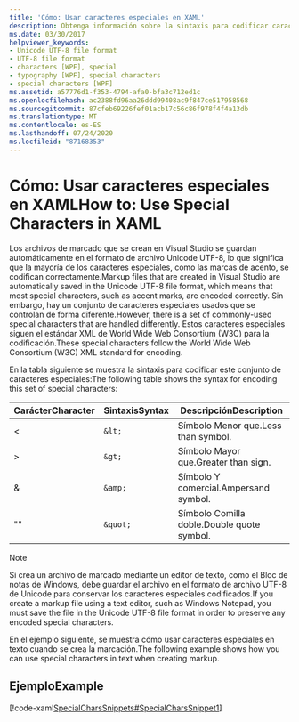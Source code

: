 ```yaml
---
title: 'Cómo: Usar caracteres especiales en XAML'
description: Obtenga información sobre la sintaxis para codificar caracteres especiales en el formato de archivo UTF-8 de Unicode en Visual Studio para su uso en archivos XAML en Windows Presentation Foundation.
ms.date: 03/30/2017
helpviewer_keywords:
- Unicode UTF-8 file format
- UTF-8 file format
- characters [WPF], special
- typography [WPF], special characters
- special characters [WPF]
ms.assetid: a57776d1-f353-4794-afa0-bfa3c712ed1c
ms.openlocfilehash: ac2388fd96aa26ddd99408ac9f847ce517958568
ms.sourcegitcommit: 87cfeb69226fef01acb17c56c86f978f4f4a13db
ms.translationtype: MT
ms.contentlocale: es-ES
ms.lasthandoff: 07/24/2020
ms.locfileid: "87168353"
---
```

# <a name="how-to-use-special-characters-in-xaml"></a><span data-ttu-id="ced78-103">Cómo: Usar caracteres especiales en XAML</span><span class="sxs-lookup"><span data-stu-id="ced78-103">How to: Use Special Characters in XAML</span></span>
<span data-ttu-id="ced78-104">Los archivos de marcado que se crean en Visual Studio se guardan automáticamente en el formato de archivo Unicode UTF-8, lo que significa que la mayoría de los caracteres especiales, como las marcas de acento, se codifican correctamente.</span><span class="sxs-lookup"><span data-stu-id="ced78-104">Markup files that are created in Visual Studio are automatically saved in the Unicode UTF-8 file format, which means that most special characters, such as accent marks, are encoded correctly.</span></span> <span data-ttu-id="ced78-105">Sin embargo, hay un conjunto de caracteres especiales usados que se controlan de forma diferente.</span><span class="sxs-lookup"><span data-stu-id="ced78-105">However, there is a set of commonly-used special characters that are handled differently.</span></span> <span data-ttu-id="ced78-106">Estos caracteres especiales siguen el estándar XML de World Wide Web Consortium (W3C) para la codificación.</span><span class="sxs-lookup"><span data-stu-id="ced78-106">These special characters follow the World Wide Web Consortium (W3C) XML standard for encoding.</span></span>  
  
 <span data-ttu-id="ced78-107">En la tabla siguiente se muestra la sintaxis para codificar este conjunto de caracteres especiales:</span><span class="sxs-lookup"><span data-stu-id="ced78-107">The following table shows the syntax for encoding this set of special characters:</span></span>  
  
|<span data-ttu-id="ced78-108">Carácter</span><span class="sxs-lookup"><span data-stu-id="ced78-108">Character</span></span>|<span data-ttu-id="ced78-109">Sintaxis</span><span class="sxs-lookup"><span data-stu-id="ced78-109">Syntax</span></span>|<span data-ttu-id="ced78-110">Descripción</span><span class="sxs-lookup"><span data-stu-id="ced78-110">Description</span></span>|  
|---------------|------------|-----------------|  
|<|`&lt;`|<span data-ttu-id="ced78-111">Símbolo Menor que.</span><span class="sxs-lookup"><span data-stu-id="ced78-111">Less than symbol.</span></span>|  
|>|`&gt;`|<span data-ttu-id="ced78-112">Símbolo Mayor que.</span><span class="sxs-lookup"><span data-stu-id="ced78-112">Greater than sign.</span></span>|  
|&|`&amp;`|<span data-ttu-id="ced78-113">Símbolo Y comercial.</span><span class="sxs-lookup"><span data-stu-id="ced78-113">Ampersand symbol.</span></span>|  
|<span data-ttu-id="ced78-114">"</span><span class="sxs-lookup"><span data-stu-id="ced78-114">"</span></span>|`&quot;`|<span data-ttu-id="ced78-115">Símbolo Comilla doble.</span><span class="sxs-lookup"><span data-stu-id="ced78-115">Double quote symbol.</span></span>|  
  
> [!NOTE]
> <span data-ttu-id="ced78-116">Si crea un archivo de marcado mediante un editor de texto, como el Bloc de notas de Windows, debe guardar el archivo en el formato de archivo UTF-8 de Unicode para conservar los caracteres especiales codificados.</span><span class="sxs-lookup"><span data-stu-id="ced78-116">If you create a markup file using a text editor, such as Windows Notepad, you must save the file in the Unicode UTF-8 file format in order to preserve any encoded special characters.</span></span>  
  
 <span data-ttu-id="ced78-117">En el ejemplo siguiente, se muestra cómo usar caracteres especiales en texto cuando se crea la marcación.</span><span class="sxs-lookup"><span data-stu-id="ced78-117">The following example shows how you can use special characters in text when creating markup.</span></span>  
  
## <a name="example"></a><span data-ttu-id="ced78-118">Ejemplo</span><span class="sxs-lookup"><span data-stu-id="ced78-118">Example</span></span>  
 [!code-xaml[SpecialCharsSnippets#SpecialCharsSnippet1](~/samples/snippets/csharp/VS_Snippets_Wpf/SpecialCharsSnippets/CS/Window1.xaml#specialcharssnippet1)]
